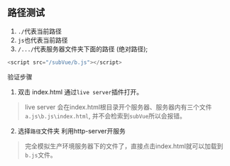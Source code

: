 ## 路径测试

1. `./`代表当前路径
2. `js`也代表当前路径
3. `/.../`代表服务器文件夹下面的路径 (绝对路径);


```javascript
<script src="/subVue/b.js"></script>
```

验证步骤
1. 双击 index.html 通过`live server`插件打开。
> live server 会在index.html根目录开个服务器、服务器内有三个文件`a.js\b.js\index.html`, 并不会检索到`subVue`所以会报错。
2. 选择`路径`文件夹  利用http-server开服务 
> 完全模拟生产环境服务器下的文件了，直接点击index.html就可以加载到`b.js`文件。